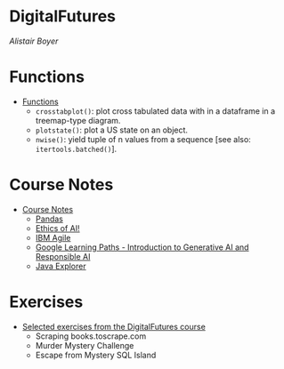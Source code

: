 # DigitalFutures
_Alistair Boyer_

# Functions
- <a href="/Functions/">Functions</a>
  - `crosstabplot()`: plot cross tabulated data with in a dataframe in a treemap-type diagram.
  - `plotstate()`: plot a US state on an object.
  - `nwise()`: yield tuple of n values from a sequence [see also: `itertools.batched()`].

# Course Notes
- <a href="/Course Notes/">Course Notes</a>
  - <a href="/Course Notes/Pandas.md">Pandas</a>
  - <a href="/Course Notes/Ethics_of_AI.md">Ethics of AI!</a>
  - <a href="/Course Notes/IBM_Agile.md">IBM Agile</a>
  - <a href="/Course Notes/Google_Generative_AI.md">Google Learning Paths - Introduction to Generative AI and Responsible AI</a>
  - <a href="/Course Notes/Java_Explorer.md">Java Explorer</a>

# Exercises
- <a href="/Exercises/">Selected exercises from the DigitalFutures course</a>
  - Scraping books.toscrape.com
  - Murder Mystery Challenge
  - Escape from Mystery SQL Island
